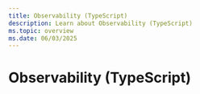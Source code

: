 ```yaml
---
title: Observability (TypeScript)
description: Learn about Observability (TypeScript)
ms.topic: overview
ms.date: 06/03/2025
---
```


# Observability (TypeScript)